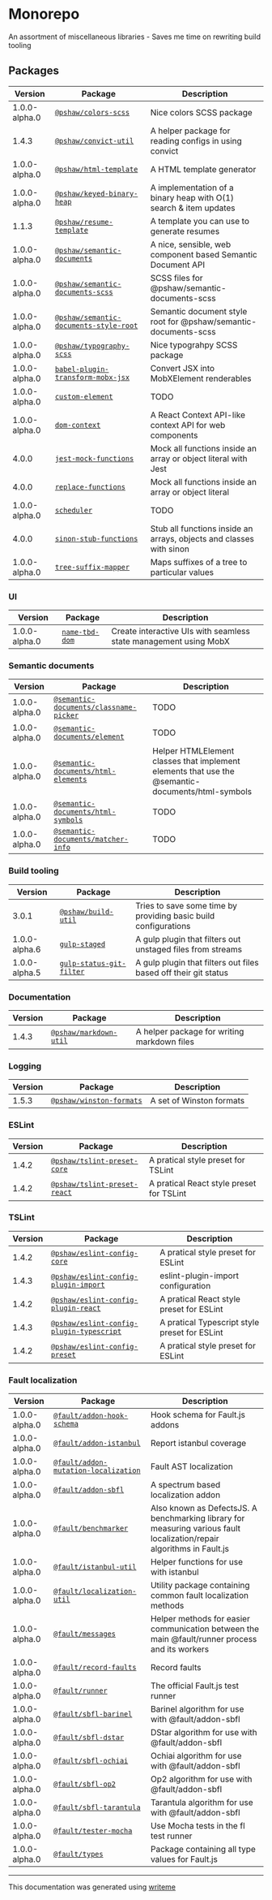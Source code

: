 # Monorepo

An assortment of miscellaneous libraries - Saves me time on rewriting build tooling

## Packages

Version | Package | Description
--- | --- | ---
1.0.0-alpha.0 | [`@pshaw/colors-scss`](patrick-shaw/colors-scss/README.md) | Nice colors SCSS package
1.4.3 | [`@pshaw/convict-util`](misc/convict-util/README.md) | A helper package for reading configs in using convict
1.0.0-alpha.0 | [`@pshaw/html-template`](misc/html-template/README.md) | A HTML template generator
1.0.0-alpha.0 | [`@pshaw/keyed-binary-heap`](misc/keyed-binary-heap/README.md) | A implementation of a binary heap with O(1) search & item updates
1.1.3 | [`@pshaw/resume-template`](misc/resume-template/README.md) | A template you can use to generate resumes
1.0.0-alpha.0 | [`@pshaw/semantic-documents`](patrick-shaw/semantic-documents/README.md) | A nice, sensible, web component based Semantic Document API
1.0.0-alpha.0 | [`@pshaw/semantic-documents-scss`](patrick-shaw/semantic-documents-scss/README.md) | SCSS files for @pshaw/semantic-documents-scss
1.0.0-alpha.0 | [`@pshaw/semantic-documents-style-root`](patrick-shaw/semantic-documents-style-root/README.md) | Semantic document style root for @pshaw/semantic-documents-scss
1.0.0-alpha.0 | [`@pshaw/typography-scss`](patrick-shaw/typography-scss/README.md) | Nice typograhpy SCSS package
1.0.0-alpha.0 | [`babel-plugin-transform-mobx-jsx`](misc/babel-plugin-transform-mobx-jsx/README.md) | Convert JSX into MobXElement renderables
1.0.0-alpha.0 | [`custom-element`](misc/custom-element/README.md) | TODO
1.0.0-alpha.0 | [`dom-context`](misc/dom-context/README.md) | A React Context API-like context API for web components
4.0.0 | [`jest-mock-functions`](misc/jest-mock-functions/README.md) | Mock all functions inside an array or object literal with Jest
4.0.0 | [`replace-functions`](misc/replace-functions/README.md) | Mock all functions inside an array or object literal
1.0.0-alpha.0 | [`scheduler`](misc/scheduler/README.md) | TODO
4.0.0 | [`sinon-stub-functions`](misc/sinon-stub-functions/README.md) | Stub all functions inside an arrays, objects and classes with sinon
1.0.0-alpha.0 | [`tree-suffix-mapper`](misc/tree-suffix-mapper/README.md) | Maps suffixes of a tree to particular values

### UI
Version | Package | Description
--- | --- | ---
1.0.0-alpha.0 | [`name-tbd-dom`](misc/name-tbd-dom/README.md) | Create interactive UIs with seamless state management using MobX

### Semantic documents
Version | Package | Description
--- | --- | ---
1.0.0-alpha.0 | [`@semantic-documents/classname-picker`](semantic-documents/semantic-documents-classname-picker/README.md) | TODO
1.0.0-alpha.0 | [`@semantic-documents/element`](semantic-documents/semantic-documents-element/README.md) | TODO
1.0.0-alpha.0 | [`@semantic-documents/html-elements`](semantic-documents/semantic-documents-html-elements/README.md) | Helper HTMLElement classes that implement elements that use the @semantic-documents/html-symbols
1.0.0-alpha.0 | [`@semantic-documents/html-symbols`](semantic-documents/semantic-documents-html-symbols/README.md) | TODO
1.0.0-alpha.0 | [`@semantic-documents/matcher-info`](semantic-documents/semantic-documents-matcher-info/README.md) | TODO

### Build tooling
Version | Package | Description
--- | --- | ---
3.0.1 | [`@pshaw/build-util`](build-packages/build-util/README.md) | Tries to save some time by providing basic build configurations
1.0.0-alpha.6 | [`gulp-staged`](build-packages/gulp-staged/README.md) | A gulp plugin that filters out unstaged files from streams
1.0.0-alpha.5 | [`gulp-status-git-filter`](build-packages/gulp-status-git-filter/README.md) | A gulp plugin that filters out files based off their git status

### Documentation
Version | Package | Description
--- | --- | ---
1.4.3 | [`@pshaw/markdown-util`](misc/markdown-util/README.md) | A helper package for writing markdown files

### Logging
Version | Package | Description
--- | --- | ---
1.5.3 | [`@pshaw/winston-formats`](build-packages/winston-formats/README.md) | A set of Winston formats

### ESLint
Version | Package | Description
--- | --- | ---
1.4.2 | [`@pshaw/tslint-preset-core`](build-packages/tslint-preset-core/README.md) | A pratical style preset for TSLint
1.4.2 | [`@pshaw/tslint-preset-react`](build-packages/tslint-preset-react/README.md) | A pratical React style preset for TSLint

### TSLint
Version | Package | Description
--- | --- | ---
1.4.2 | [`@pshaw/eslint-config-core`](build-packages/eslint-config-core/README.md) | A pratical style preset for ESLint
1.4.3 | [`@pshaw/eslint-config-plugin-import`](build-packages/eslint-config-plugin-import/README.md) | eslint-plugin-import configuration
1.4.2 | [`@pshaw/eslint-config-plugin-react`](build-packages/eslint-config-plugin-react/README.md) | A pratical React style preset for ESLint
1.4.3 | [`@pshaw/eslint-config-plugin-typescript`](build-packages/eslint-config-plugin-typescript/README.md) | A pratical Typescript style preset for ESLint
1.4.2 | [`@pshaw/eslint-config-preset`](build-packages/eslint-config-preset/README.md) | A pratical style preset for ESLint

### Fault localization
Version | Package | Description
--- | --- | ---
1.0.0-alpha.0 | [`@fault/addon-hook-schema`](faultjs/fault-addon-hook-schema/README.md) | Hook schema for Fault.js addons
1.0.0-alpha.0 | [`@fault/addon-istanbul`](faultjs/fault-addon-istanbul/README.md) | Report istanbul coverage
1.0.0-alpha.0 | [`@fault/addon-mutation-localization`](faultjs/fault-addon-mutation-localization/README.md) | Fault AST localization
1.0.0-alpha.0 | [`@fault/addon-sbfl`](faultjs/fault-addon-sbfl/README.md) | A spectrum based localization addon
1.0.0-alpha.0 | [`@fault/benchmarker`](faultjs/fault-benchmarker/README.md) | Also known as DefectsJS. A benchmarking library for measuring various fault localization/repair algorithms in Fault.js
1.0.0-alpha.0 | [`@fault/istanbul-util`](faultjs/fault-istanbul-util/README.md) | Helper functions for use with istanbul
1.0.0-alpha.0 | [`@fault/localization-util`](faultjs/fault-localization-util/README.md) | Utility package containing common fault localization methods
1.0.0-alpha.0 | [`@fault/messages`](faultjs/fault-messages/README.md) | Helper methods for easier communication between the main @fault/runner process and its workers
1.0.0-alpha.0 | [`@fault/record-faults`](faultjs/fault-record-faults/README.md) | Record faults
1.0.0-alpha.0 | [`@fault/runner`](faultjs/fault-runner/README.md) | The official Fault.js test runner
1.0.0-alpha.0 | [`@fault/sbfl-barinel`](faultjs/fault-sbfl-barinel/README.md) | Barinel algorithm for use with @fault/addon-sbfl
1.0.0-alpha.0 | [`@fault/sbfl-dstar`](faultjs/fault-sbfl-dstar/README.md) | DStar algorithm for use with @fault/addon-sbfl
1.0.0-alpha.0 | [`@fault/sbfl-ochiai`](faultjs/fault-sbfl-ochiai/README.md) | Ochiai algorithm for use with @fault/addon-sbfl
1.0.0-alpha.0 | [`@fault/sbfl-op2`](faultjs/fault-sbfl-op2/README.md) | Op2 algorithm for use with @fault/addon-sbfl
1.0.0-alpha.0 | [`@fault/sbfl-tarantula`](faultjs/fault-sbfl-tarantula/README.md) | Tarantula algorithm for use with @fault/addon-sbfl
1.0.0-alpha.0 | [`@fault/tester-mocha`](faultjs/fault-tester-mocha/README.md) | Use Mocha tests in the fl test runner
1.0.0-alpha.0 | [`@fault/types`](faultjs/fault-types/README.md) | Package containing all type values for Fault.js


---
This documentation was generated using [writeme](https://www.npmjs.com/package/@writeme/core)
